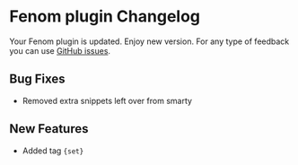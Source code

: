 # Fenom plugin Changelog

Your Fenom plugin is updated. Enjoy new version. For any type of feedback you can use [GitHub issues][issues].

## Bug Fixes
- Removed extra snippets left over from smarty

## New Features
- Added tag `{set}`

[issues]: https://github.com/pafnuty/sublime-fenom/issues
